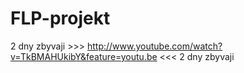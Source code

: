 FLP-projekt
===========
2 dny zbyvaji >>> http://www.youtube.com/watch?v=TkBMAHUkibY&feature=youtu.be <<< 2 dny zbyvaji
